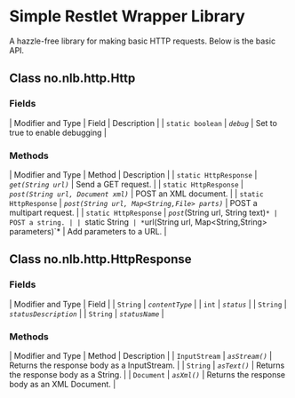 # Simple Restlet Wrapper Library

A hazzle-free library for making basic HTTP requests. Below is the basic API.

## Class no.nlb.http.Http

### Fields

| Modifier and Type | Field | Description |
| `static boolean` | *`debug`* | Set to true to enable debugging |

### Methods

| Modifier and Type | Method | Description |
| `static HttpResponse` | *`get(String url)`* | Send a GET request. |
| `static HttpResponse` | *`post(String url, Document xml)`* | POST an XML document. |
| `static HttpResponse` | *`post(String url, Map<String,File> parts)`* | POST a multipart request. |
| `static HttpResponse` | *`post`*(String url, String text)`* | POST a string. |
| `static String` | *`url(String url, Map&lt;String,String&gt; parameters)`* | Add parameters to a URL. |

## Class no.nlb.http.HttpResponse

### Fields

| Modifier and Type | Field |
| `String` | *`contentType`* |
| `int` | *`status`* |
| `String` | *`statusDescription`* |
| `String` | *`statusName`* |

### Methods

| Modifier and Type | Method | Description |
| `InputStream` | *`asStream()`* | Returns the response body as a InputStream. |
| `String` | *`asText()`* | Returns the response body as a String. |
| `Document` | *`asXml()`* | Returns the response body as an XML Document. |